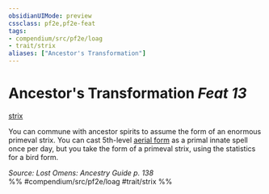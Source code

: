 ```yaml
---
obsidianUIMode: preview
cssclass: pf2e,pf2e-feat
tags:
- compendium/src/pf2e/loag
- trait/strix
aliases: ["Ancestor's Transformation"]
---
```

# Ancestor's Transformation  *Feat 13*  
[strix](strix-loag.md "Strix Ancestry & Heritage Trait")  


You can commune with ancestor spirits to assume the form of an enormous primeval strix. You can cast 5th-level [aerial form](aerial-form.md) as a primal innate spell once per day, but you take the form of a primeval strix, using the statistics for a bird form.

*Source: Lost Omens: Ancestry Guide p. 138*  
%% #compendium/src/pf2e/loag #trait/strix %%